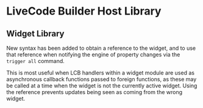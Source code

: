 # LiveCode Builder Host Library
## Widget Library
New syntax has been added to obtain a reference to the widget, and to use that
reference when notifying the engine of property changes via the `trigger all`
command.

This is most useful when LCB handlers within a widget module are used as
asynchronous callback functions passed to foreign functions, as these may be
called at a time when the widget is not the currently active widget. Using the
reference prevents updates being seen as coming from the wrong widget.
